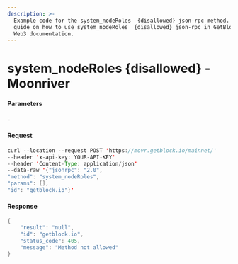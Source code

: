 ```yaml
---
description: >-
  Example code for the system_nodeRoles  {disallowed} json-rpc method. Сomplete
  guide on how to use system_nodeRoles  {disallowed} json-rpc in GetBlock.io
  Web3 documentation.
---
```


# system\_nodeRoles {disallowed} - Moonriver

#### Parameters

\-

#### Request

```java
curl --location --request POST 'https://movr.getblock.io/mainnet/' 
--header 'x-api-key: YOUR-API-KEY' 
--header 'Content-Type: application/json' 
--data-raw '{"jsonrpc": "2.0",
"method": "system_nodeRoles",
"params": [],
"id": "getblock.io"}'
```

#### Response

```java
{
    "result": "null",
    "id": "getblock.io",
    "status_code": 405,
    "message": "Method not allowed"
}
```
